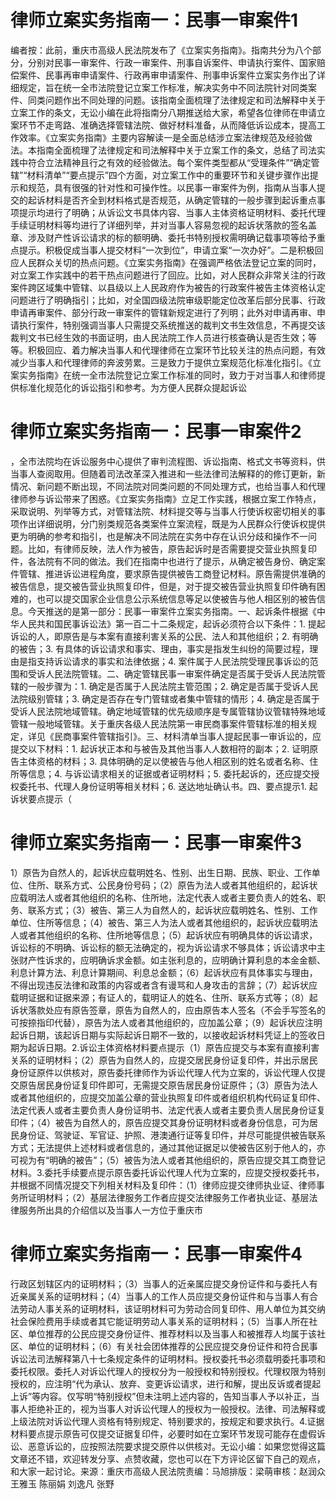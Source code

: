 # 律师立案实务指南一：民事一审案件1

编者按：此前，重庆市高级人民法院发布了《立案实务指南》。指南共分为八个部分，分别对民事一审案件、行政一审案件、刑事自诉案件、申请执行案件、国家赔偿案件、民事再审申请案件、行政再审申请案件、刑事申诉案件立案实务作出了详细规定，旨在统一全市法院登记立案工作标准，解决实务中不同法院针对同类案件、同类问题作出不同处理的问题。该指南全面梳理了法律规定和司法解释中关于立案工作的条文，无讼小编在此将指南分八期推送给大家，希望各位律师在申请立案环节不走弯路、准确选择管辖法院、做好材料准备，从而降低诉讼成本，提高工作效率。《立案实务指南》主要内容解读一是全面总结涉立案法律规范及经验做法。本指南全面梳理了法律规定和司法解释中关于立案工作的条文，总结了司法实践中符合立法精神且行之有效的经验做法。每个案件类型都从“受理条件”“确定管辖”“材料清单”“要点提示”四个方面，对立案工作中的重要环节和关键步骤作出提示和规范，具有很强的针对性和可操作性。以民事一审案件为例，指南从当事人提交的起诉材料是否齐全到材料格式是否规范，从确定管辖的一般步骤到起诉重点事项提示均进行了明确；从诉讼文书具体内容、当事人主体资格证明材料、委托代理手续证明材料等均进行了详细列举，并对当事人容易忽视的起诉状落款的签名盖章、涉及财产性诉讼请求的标的额明确、委托书特别授权需明确记载事项等给予重点提示。积极促成当事人提交材料“一次到位”，申请立案“一次办好”。二是积极回应人民群众关切的热点问题。《立案实务指南》在强调严格依法登记立案的同时，对立案工作实践中的若干热点问题进行了回应。比如，对人民群众非常关注的行政案件跨区域集中管辖、以县级以上人民政府作为被告的行政案件被告主体资格认定问题进行了明确指引；比如，对全国四级法院审级职能定位改革后部分民事、行政申请再审案件、部分行政一审案件的管辖新规定进行了列明；此外对申请再审、申请执行案件，特别强调当事人只需提交系统推送的裁判文书生效信息，不再提交该裁判文书已经生效的书面证明，由人民法院工作人员进行核查确认是否生效；等等。积极回应、着力解决当事人和代理律师在立案环节比较关注的热点问题，有效减少当事人和代理律师的奔波劳累。三是致力于提供立案规范化标准化指引。《立案实务指南》在统一全市法院登记立案工作标准的同时，致力于对当事人和律师提供标准化规范化的诉讼指引和参考。为方便人民群众提起诉讼

# 律师立案实务指南一：民事一审案件2

，全市法院均在诉讼服务中心提供了审判流程图、诉讼指南、格式文书等资料，供当事人查阅取用。但随着司法改革深入推进和一些法律司法解释的的修订更新，新情况、新问题不断出现，不同法院对同类问题的不同处理方式，也给当事人和代理律师参与诉讼带来了困惑。《立案实务指南》立足工作实践，根据立案工作特点，采取说明、列举等方式，对管辖法院、材料提交等与当事人行使诉权密切相关的事项作出详细说明，分门别类规范各类案件立案流程，既是为人民群众行使诉权提供更为明确的参考和指引，也是解决不同法院在实务中存在认识分歧和操作不一问题。比如，有律师反映，法人作为被告，原告起诉时是否需要提交营业执照复印件，各法院有不同的做法。我们在指南中也进行了提示，从确定被告身份、确定案件管辖、推进诉讼进程角度，要求原告提供被告工商登记材料。原告需提供准确的被告信息，提交被告营业执照复印件，但是，对于提交被告营业执照复印件确有困难的，也可以提交国家企业信息公示系统信息等足以使被告与他人相区别的被告信息。今天推送的是第一部分：民事一审案件立案实务指南。一、起诉条件根据《中华人民共和国民事诉讼法》第一百二十二条规定，起诉必须符合以下条件：1. 提起诉讼的人，即原告是与本案有直接利害关系的公民、法人和其他组织；2. 有明确的被告；3. 有具体的诉讼请求和事实、理由，事实是指发生纠纷的简要过程，理由是指支持诉讼请求的事实和法律依据；4. 案件属于人民法院受理民事诉讼的范围和受诉人民法院管辖。二、确定管辖民事一审案件确定是否属于受诉人民法院管辖的一般步骤为：1. 确定是否属于人民法院主管范围；2. 确定是否属于受诉人民法院级别管辖；3. 确定是否存在专门管辖或者集中管辖的情形；4. 确定是否属于受诉人民法院地域管辖。确定地域管辖的优先级顺序是专属管辖协议管辖特殊地域管辖一般地域管辖。关于重庆各级人民法院第一审民商事案件管辖标准的相关规定，详见《民商事案件管辖指引》。三、材料清单当事人提起民事一审诉讼的，应提交以下材料：1. 起诉状正本和与被告及其他当事人人数相符的副本；2. 证明原告主体资格的材料；3. 具体明确的足以使被告与他人相区别的姓名或者名称、住所等信息；4. 与诉讼请求相关的证据或者证明材料；5. 委托起诉的，还应提交授权委托书、代理人身份证明等相关材料；6. 送达地址确认书。四、要点提示1. 起诉状要点提示（

# 律师立案实务指南一：民事一审案件3

1）原告为自然人的，起诉状应载明姓名、性别、出生日期、民族、职业、工作单位、住所、联系方式、公民身份号码；（2）原告为法人或者其他组织的，起诉状应载明法人或者其他组织的名称、住所地，法定代表人或者主要负责人的姓名、职务、联系方式；（3）被告、第三人为自然人的，起诉状应载明姓名、性别、工作单位、住所等信息；（4）被告、第三人为法人或者其他组织的，起诉状应载明法人或者其他组织的名称、住所地等信息；（5）起诉状应有明确具体的诉讼请求，诉讼标的不明确、诉讼标的额无法确定的，视为诉讼请求不够具体；诉讼请求中主张财产性诉求的，应明确诉求金额。如主张利息的，应明确计算利息的本金金额、利息计算方法、利息计算期间、利息总金额；（6）起诉状应有具体事实与理由，不得出现违反法律和政策的内容或者含有谩骂和人身攻击的言辞；（7）起诉状应载明证据和证据来源；有证人的，载明证人的姓名、住所、联系方式等；（8）起诉状落款处应有原告签章，原告为自然人的，应由原告本人签名（不会手写签名的可按捺指印代替），原告为法人或者其他组织的，应加盖公章；（9）起诉状应注明起诉日期，该起诉日期与实际起诉日期不一致的，以接收起诉材料凭证上的签收日期为起诉日期。2.诉讼主体资格材料要点提示（1）原告应提交与本案有直接利害关系的证明材料；（2）原告为自然人的，应提交居民身份证复印件，并出示居民身份证原件以供核对，原告委托律师作为诉讼代理人代为立案的，诉讼代理人仅提交原告居民身份证复印件即可，无需提交原告居民身份证原件；（3）原告为法人或者其他组织的，应提交加盖公章的营业执照复印件或者组织机构代码证复印件、法定代表人或者主要负责人身份证明书、法定代表人或者主要负责人居民身份证复印件；（4）被告为自然人的，原告应提交其身份证明材料或者身份信息，可为居民身份证、驾驶证、军官证、护照、港澳通行证等复印件，并尽可能提供被告联系方式；无法提供上述材料或者信息的，通过其他证据足以使被告区别于他人的，亦可视为有“明确的被告”；（5）被告为法人或者其他组织的，原告应提交其工商登记材料。3.委托手续要点提示原告委托诉讼代理人代为立案的，应提交授权委托书，并根据不同情况提交下列相关材料及复印件：（1）律师应提交律师执业证、律师事务所证明材料；（2）基层法律服务工作者应提交法律服务工作者执业证、基层法律服务所出具的介绍信以及当事人一方位于重庆市

# 律师立案实务指南一：民事一审案件4

行政区划辖区内的证明材料；（3）当事人的近亲属应提交身份证件和与委托人有近亲属关系的证明材料；（4）当事人的工作人员应提交身份证件和与当事人有合法劳动人事关系的证明材料，该证明材料可为劳动合同复印件、用人单位为其交纳社会保险费用手续或者其它能证明劳动人事关系的证明材料；（5）当事人所在社区、单位推荐的公民应提交身份证件、推荐材料以及当事人和被推荐人均属于该社区、单位的证明材料；（6）有关社会团体推荐的公民应提交身份证件和符合民事诉讼法司法解释第八十七条规定条件的证明材料。授权委托书必须载明委托事项和委托权限。委托人对诉讼代理人的授权分为一般授权和特别授权。代理权限为特别授权的，应注明“代为承认、放弃、变更诉讼请求，进行和解，提出反诉或者提起上诉”等内容。仅写明“特别授权”但未注明上述内容的，告知当事人予以补正，当事人拒绝补正的，视为当事人对诉讼代理人的授权为一般授权。法律、司法解释或上级法院对诉讼代理人资格有特别规定、特别要求的，按规定和要求执行。4.证据材料要点提示原告可仅提交证据复印件，必要时如在立案环节发现可能存在虚假诉讼、恶意诉讼的，应按照法院要求提交原件以供核对。无讼小编：如果您觉得这篇文章还不错，欢迎转发分享、点赞收藏，您也可以在下方评论区留下自己的观点，和大家一起讨论。来源：重庆市高级人民法院责编：马旭排版：梁萌审核：赵润众 王雅玉 陈丽娟 刘逸凡 张野

